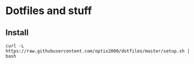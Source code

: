 # Dotfiles and stuff
## Install
    curl -L https://raw.githubusercontent.com/optix2000/dotfiles/master/setup.sh | bash
